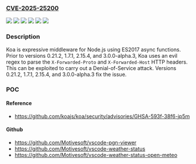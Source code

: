 ### [CVE-2025-25200](https://cve.mitre.org/cgi-bin/cvename.cgi?name=CVE-2025-25200)
![](https://img.shields.io/static/v1?label=Product&message=koa&color=blue)
![](https://img.shields.io/static/v1?label=Version&message=%3C%200.21.2%20&color=brightgreen)
![](https://img.shields.io/static/v1?label=Version&message=%3E%3D%201.0.0%2C%20%3C%201.7.1%20&color=brightgreen)
![](https://img.shields.io/static/v1?label=Version&message=%3E%3D%202.0.0-alpha.1%2C%20%3C%202.15.4%20&color=brightgreen)
![](https://img.shields.io/static/v1?label=Version&message=%3E%3D%203.0.0-alpha.0%2C%20%3C%20%3C%203.0.0-alpha.3%20&color=brightgreen)
![](https://img.shields.io/static/v1?label=Vulnerability&message=CWE-1333%3A%20Inefficient%20Regular%20Expression%20Complexity&color=brightgreen)

### Description

Koa is expressive middleware for Node.js using ES2017 async functions. Prior to versions 0.21.2, 1.7.1, 2.15.4, and 3.0.0-alpha.3, Koa uses an evil regex to parse the `X-Forwarded-Proto` and `X-Forwarded-Host` HTTP headers. This can be exploited to carry out a Denial-of-Service attack. Versions 0.21.2, 1.7.1, 2.15.4, and 3.0.0-alpha.3 fix the issue.

### POC

#### Reference
- https://github.com/koajs/koa/security/advisories/GHSA-593f-38f6-jp5m

#### Github
- https://github.com/Motivesoft/vscode-pgn-viewer
- https://github.com/Motivesoft/vscode-weather-status
- https://github.com/Motivesoft/vscode-weather-status-open-meteo

